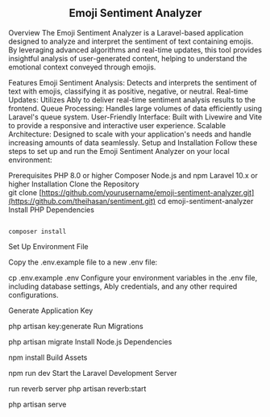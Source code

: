 <h2 align="center">Emoji Sentiment Analyzer</h2>
Overview
The Emoji Sentiment Analyzer is a Laravel-based application designed to analyze and interpret the sentiment of text containing emojis. By leveraging advanced algorithms and real-time updates, this tool provides insightful analysis of user-generated content, helping to understand the emotional context conveyed through emojis.

Features
Emoji Sentiment Analysis: Detects and interprets the sentiment of text with emojis, classifying it as positive, negative, or neutral.
Real-time Updates: Utilizes Ably to deliver real-time sentiment analysis results to the frontend.
Queue Processing: Handles large volumes of data efficiently using Laravel's queue system.
User-Friendly Interface: Built with Livewire and Vite to provide a responsive and interactive user experience.
Scalable Architecture: Designed to scale with your application's needs and handle increasing amounts of data seamlessly.
Setup and Installation
Follow these steps to set up and run the Emoji Sentiment Analyzer on your local environment:

Prerequisites
PHP 8.0 or higher
Composer
Node.js and npm
Laravel 10.x or higher
Installation
Clone the Repository
<br>
git clone [https://github.com/yourusername/emoji-sentiment-analyzer.git](https://github.com/theihasan/sentiment.git)
cd emoji-sentiment-analyzer
Install PHP Dependencies

<code>
composer install
</code>

Set Up Environment File

Copy the .env.example file to a new .env file:

cp .env.example .env
Configure your environment variables in the .env file, including database settings, Ably credentials, and any other required configurations.

Generate Application Key

php artisan key:generate
Run Migrations

php artisan migrate
Install Node.js Dependencies

npm install
Build Assets

npm run dev
Start the Laravel Development Server

run reverb server
php artisan reverb:start

php artisan serve
